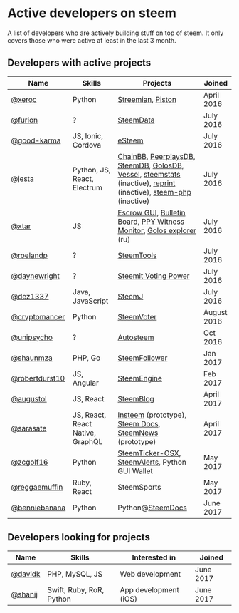 # Active developers on steem

A list of developers who are actively building stuff on top of steem.
It only covers those who were active at least in the last 3 month.

## Developers with active projects

Name | Skills | Projects | Joined
---- | ------ | -------- | ------
[@xeroc](https://steemit.com/@xeroc) | Python | [Streemian](https://streemian.com), [Piston](http://piston-cli.readthedocs.io/en/develop/) | April 2016
[@furion](https://steemit.com/@furion) | ? | [SteemData](https://steemdata.com) | July 2016
[@good-karma](http://steemit.com/@good-karma) | JS, Ionic, Cordova | [eSteem](http://esteem.ws) | July 2016
[@jesta](http://steemit.com/@jesta) | Python, JS, React, Electrum | [ChainBB](https://beta.chainbb.com), [PeerplaysDB](https://peerplaysdb.com), [SteemDB](https://steemdb.com), [GolosDB](https://golosdb.com), [Vessel](https://github.com/aaroncox/vessel), [steemstats](https://steemstats.com) (inactive), [reprint](https://github.com/greymass/reprint) (inactive), [steem-php](https://github.com/greymass/steemphp) (inactive) | July 2016
[@xtar](https://steemit.com/@xtar) | JS | [Escrow GUI](https://github.com/MrXtar/steem-golos-escrow-gui), [Bulletin Board](https://golosim.ru/escrow/index.html?tab=board&blockchain=steem), [PPY Witness Monitor](http://ppy.steemul.ru/witnesses/), [Golos explorer](http://steemul.ru) (ru)  | July 2016
[@roelandp](http://steemit.com/@roelandp) | ? | [SteemTools](http://steemtools.com) | July 2016
[@daynewright](https://steemit.com/@daynewright) | ? | [Steemit Voting Power](https://chrome.google.com/webstore/detail/steemit-voting-power/bhpgldcbmnombmkfoakhomepdnndacci) | July 2016 
[@dez1337](https://steemit.com/@dez1337) | Java, JavaScript | [SteemJ](https://github.com/marvin-we/steem-java-api-wrapper) | July 2016
[@cryptomancer](https://steemit.com/@cryptomancer) | Python | [SteemVoter](https://steemvoter.com) | August 2016 
[@unipsycho](http://steemit.com/@unipsycho) | ? | [Autosteem](https://autosteem.learnthis.ca) | Oct 2016
[@shaunmza](http://steemit.com/@shaunmza) | PHP, Go | [SteemFollower](https://steem.makerwannabe.com) | Jan 2017
[@robertdurst10](https://steemit.com/@robertdurst10) | JS, Angular | [SteemEngine](https://steemit.com/steemengine/@robertdurst10/steemengine-sneak-peak-1) | Feb 2017
[@augustol](http://steemit.com/@augustol) | JS, React | [SteemBlog](https://github.com/SteemBlog/app) | April 2017
[@sarasate](http://steemit.com/@sarasate) | JS, React, React Native, GraphQL | [Insteem](http://www.insteem.com) (prototype), [Steem Docs](https://www.steemdocs.com), [SteemNews](http://news.insteem.com) (prototype)| April 2017
[@zcgolf16](https://steemit.com/@zcgolf16) | Python | [SteemTicker-OSX](https://github.com/ZachC16/steemticker-osx), [SteemAlerts](https://github.com/ZachC16/steem-alerts), Python GUI Wallet | May 2017
[@reggaemuffin](https://steemit.com/@reggaemuffin) | Ruby, React | SteemSports | May 2017
[@benniebanana](https://steemit.com/@benniebanana) | Python | Python@[SteemDocs](https://www.steemdocs.com) | June 2017


## Developers looking for projects

Name | Skills | Interested in | Joined
---- | ------ | --------- | ------
[@davidk](https://steemit.com/@davidk) | PHP, MySQL, JS | Web development | June 2017
[@shanij](https://steemit.com/@shanij) | Swift, Ruby, RoR, Python | App development (iOS)  | June 2017
